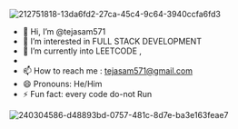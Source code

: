 
![212751818-13da6fd2-27ca-45c4-9c64-3940ccfa6fd3](https://github.com/user-attachments/assets/10b454c5-c34b-4310-b676-206bcb283cee)



- 👋 Hi, I’m @tejasam571
- 👀 I’m interested in FULL STACK DEVELOPMENT
- 🌱 I’m currently into LEETCODE , 
- 
- 📫 How to reach me : tejasam571@gmail.com
- 😄 Pronouns: He/Him
- ⚡ Fun fact: every code do-not Run


![240304586-d48893bd-0757-481c-8d7e-ba3e163feae7](https://github.com/user-attachments/assets/9c8202ac-3892-4917-a8c6-f50e65eaff1a)


<!---
tejasam571/tejasam571 is a ✨ special ✨ repository because its `README.md` (this file) appears on your GitHub profile.
You can click the Preview link to take a look at your changes.
--->
